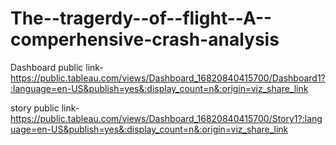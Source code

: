 # The--tragerdy--of--flight--A--comperhensive-crash-analysis 


Dashboard public link-https://public.tableau.com/views/Dashboard_16820840415700/Dashboard1?:language=en-US&publish=yes&:display_count=n&:origin=viz_share_link

story public link-https://public.tableau.com/views/Dashboard_16820840415700/Story1?:language=en-US&publish=yes&:display_count=n&:origin=viz_share_link
